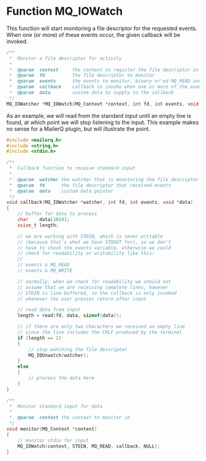 # Function MQ_IOWatch

This function will start monitoring a file descriptor for the requested events.
When one (or more) of these events occur, the given callback will be invoked.

````c
/**
 *  Monitor a file descriptor for activity
 *
 *  @param  context     the context to register the file descriptor in
 *  @param  fd          the file descriptor to monitor
 *  @param  events      the events to monitor, binary or'ed MQ_READ and/or MQ_WRITE
 *  @param  callback    callback to invoke when one or more of the events occur
 *  @param  data        custom data to supply to the callback
 */
MQ_IOWatcher *MQ_IOWatch(MQ_Context *context, int fd, int events, void(*callback)(MQ_IOWatcher *watcher, int fd, int events, void *data), void *data);
````

As an example, we will read from the standard input until an empty line is found, at which point we will stop listening to the input. This example makes no sense for a MailerQ plugin, but will illustrate the point.

````c
#include <mailerq.h>
#include <string.h>
#include <stdio.h>

/**
 *  Callback function to receive standard input
 *
 *  @param  watcher the watcher that is monitoring the file descriptor
 *  @param  fd      the file descriptor that received events
 *  @param  data    custom data pointer
 */
void callback(MQ_IOWatcher *watcher, int fd, int events, void *data)
{
    // buffer for data to process
    char    data[1024];
    ssize_t length;

    // we are working with STDIN, which is never writable
    // (because that's what we have STDOUT for), so we don't
    // have to check the events variable, otherwise we could
    // check for readability or writability like this:
    //
    // events & MQ_READ
    // events & MQ_WRITE

    // normally, when we check for readability we should not
    // assume that we are receiving complete lines, however
    // STDIN is line-buffered, so the callback is only invoked
    // whenever the user presses return after input

    // read data from input
    length = read(fd, data, sizeof(data));

    // if there are only two characters we received an empty line
    // since the line includes the CRLF produced by the terminal
    if (length == 2)
    {
        // stop watching the file descriptor
        MQ_IOUnwatch(watcher);
    }
    else
    {
        // process the data here
    }
}

/**
 *  Monitor standard input for data
 *
 *  @param  context the context to monitor in
 */
void monitor(MQ_Context *context)
{
    // monitor stdin for input
    MQ_IOWatch(context, STDIN, MQ_READ, callback, NULL);
}
````